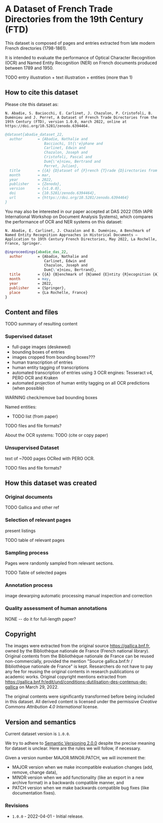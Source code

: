 # A Dataset of French Trade Directories from the 19th Century (FTD)

This dataset is composed of pages and entries extracted from late modern French directories (1798-1861).

It is intended to evaluate the performance of Optical Character Recognition (OCR) 
and Named Entity Recognition (NER) on French documents produced between 1789 and 1950.

TODO entry illustration + text illustration + entities (more than 1)


## How to cite this dataset
Please cite this dataset as:
```
N. Abadie, S. Baciocchi, E. Carlinet, J. Chazalon, P. Cristofoli, B. Duménieu and J. Perret, A Dataset of French Trade Directories from the 19th Century (FTD), version 1.0.0, march 2022, online at https://doi.org/10.5281/zenodo.6394464.
```

```bibtex
@dataset{abadie_dataset_22,
  author       = {Abadie, Nathalie and
                  Bacciochi, St{\'e}phane and
                  Carlinet, Edwin and
                  Chazalon, Joseph and
                  Cristofoli, Pascal and
                  Dum{\'e}nieu, Bertrand and
                  Perret, Julien},
  title        = {{A} {D}ataset of {F}rench {T}rade {D}irectories from the 19th {C}entury ({FTD})},
  month        = mar,
  year         = 2022,
  publisher    = {Zenodo},
  version      = {v1.0.0},
  doi          = {10.5281/zenodo.6394464},
  url          = {https://doi.org/10.5281/zenodo.6394464}
}
```

You may also be interested in our paper accepted at DAS 2022 (15th IAPR International Workshop on Document Analysis Systems), which compares the performance of OCR and NER systems on this dataset:

```
N. Abadie, E. Carlinet, J. Chazalon and B. Duménieu, A Benchmark of Named Entity Recognition Approaches in Historical Documents — Application to 19th Century French Directories, May 2022, La Rochelle, France, Springer.
```

```bibtex
@inproceedings{abadie_das_22,
  author       = {Abadie, Nathalie and
                  Carlinet, Edwin and
                  Chazalon, Joseph and
                  Dum{\'e}nieu, Bertrand},
  title        = {{A} {B}enchmark of {N}amed {E}ntity {R}ecognition {A}pproaches in {H}istorical {D}ocuments — {A}pplication to 19th {C}entury {F}rench {D}irectories},
  month        = may,
  year         = 2022,
  publisher    = {Springer},
  place        = {La Rochelle, France}
}
```

## Content and files
TODO summary of resulting content




### Supervised dataset
- full-page images (deskewed)
- bounding boxes of entries
- images cropped from bounding boxes???
- human transcription of entries
- human entity tagging of transcriptions
- automated transcription of entries using 3 OCR engines: Tesseract v4, PERO OCR and Kraken
- automated projection of human entity tagging on all OCR predictions (when possible)


WARNING check/remove bad bounding boxes


Named entities:
- TODO list (from paper)


TODO files and file formats?


About the OCR systems:
TODO (cite or copy paper)


### Unsupervised Dataset
text of ~7000 pages OCRed with PERO OCR.

TODO files and file formats?


## How this dataset was created

### Original documents

TODO Gallica and other ref

### Selection of relevant pages
present listings

TODO table of relevant pages

### Sampling process
Pages were randomly sampled from relevant sections.

TODO Table of selected pages

### Annotation process
image dewarping
automatic processing
manual inspection and correction

### Quality assessment of human annotations
NONE -- do it for full-length paper?


## Copyright
The images were extracted from the original source https://gallica.bnf.fr, owned by the Bibliothèque nationale de France (French national library).
Original contents from the Bibliothèque nationale de France can be reused non-commercially, provided the mention "Source gallica.bnf.fr / Bibliothèque nationale de France" is kept.
Researchers do not have to pay any fee for reusing the original contents in research publications or academic works.
Original copyright mentions extracted from https://gallica.bnf.fr/edit/und/conditions-dutilisation-des-contenus-de-gallica on March 29, 2022.

The original contents were significantly transformed before being included in this dataset.
All derived content is licensed under the permissive *Creative Commons Attribution 4.0 International* license.

## Version and semantics
Current dataset version is `1.0.0`.

We try to adhere to [Semantic Versioning 2.0.0](https://semver.org/) despite the precise meaning for dataset is unclear.
Here are the rules we will follow, if necessary.

Given a version number MAJOR.MINOR.PATCH, we will increment the:

- MAJOR version when we make incompatible evaluation changes (add, remove, change data),
- MINOR version when we add functionality (like an export in a new archive format) in a backwards compatible manner, and
- PATCH version when we make backwards compatible bug fixes (like documentation fixes).

### Revisions
- `1.0.0` - 2022-04-01 - Initial release.

